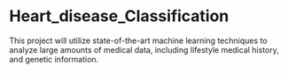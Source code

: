 # Heart_disease_Classification
This project will utilize state-of-the-art machine learning techniques to analyze large amounts of medical data, including lifestyle medical history, and genetic information.

